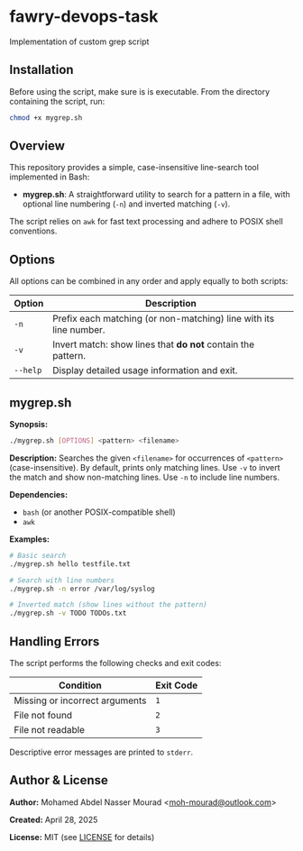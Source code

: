 # fawry-devops-task
Implementation of custom grep script

## Installation

Before using the script, make sure is is executable. From the directory containing the script, run:

```bash
chmod +x mygrep.sh
```

## Overview

This repository provides a simple, case-insensitive line-search tool implemented in Bash:

- **mygrep.sh**: A straightforward utility to search for a pattern in a file, with optional line numbering (`-n`) and inverted matching (`-v`).

The script relies on `awk` for fast text processing and adhere to POSIX shell conventions.

## Options

All options can be combined in any order and apply equally to both scripts:

| Option   | Description                                                       |
|----------|-------------------------------------------------------------------|
| `-n`     | Prefix each matching (or non-matching) line with its line number. |
| `-v`     | Invert match: show lines that **do not** contain the pattern.     |
| `--help` | Display detailed usage information and exit.                      |

## mygrep.sh

**Synopsis:**
```bash
./mygrep.sh [OPTIONS] <pattern> <filename>
```

**Description:**
Searches the given `<filename>` for occurrences of `<pattern>` (case-insensitive). By default, prints only matching lines. Use `-v` to invert the match and show non-matching lines. Use `-n` to include line numbers.

**Dependencies:**
- `bash` (or another POSIX-compatible shell)
- `awk`

**Examples:**
```bash
# Basic search
./mygrep.sh hello testfile.txt

# Search with line numbers
./mygrep.sh -n error /var/log/syslog

# Inverted match (show lines without the pattern)
./mygrep.sh -v TODO TODOs.txt
```

## Handling Errors

The script performs the following checks and exit codes:

| Condition                                 | Exit Code |
|-------------------------------------------|-----------|
| Missing or incorrect arguments            | `1`       |
| File not found                            | `2`       |
| File not readable                         | `3`       |

Descriptive error messages are printed to `stderr`.

## Author & License

**Author:** Mohamed Abdel Nasser Mourad &lt;moh-mourad@outlook.com&gt;

**Created:** April 28, 2025

**License:** MIT (see [LICENSE](LICENSE) for details)

